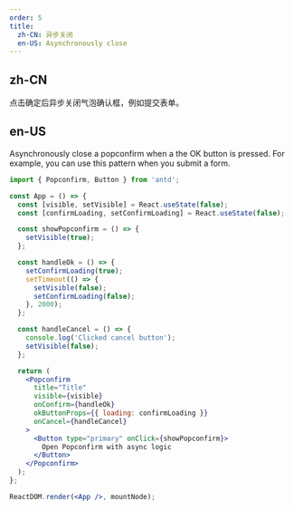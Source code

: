 ```yaml
---
order: 5
title:
  zh-CN: 异步关闭
  en-US: Asynchronously close
---
```


## zh-CN

点击确定后异步关闭气泡确认框，例如提交表单。

## en-US

Asynchronously close a popconfirm when a the OK button is pressed. For example, you can use this pattern when you submit a form.

```jsx
import { Popconfirm, Button } from 'antd';

const App = () => {
  const [visible, setVisible] = React.useState(false);
  const [confirmLoading, setConfirmLoading] = React.useState(false);

  const showPopconfirm = () => {
    setVisible(true);
  };

  const handleOk = () => {
    setConfirmLoading(true);
    setTimeout(() => {
      setVisible(false);
      setConfirmLoading(false);
    }, 2000);
  };

  const handleCancel = () => {
    console.log('Clicked cancel button');
    setVisible(false);
  };

  return (
    <Popconfirm
      title="Title"
      visible={visible}
      onConfirm={handleOk}
      okButtonProps={{ loading: confirmLoading }}
      onCancel={handleCancel}
    >
      <Button type="primary" onClick={showPopconfirm}>
        Open Popconfirm with async logic
      </Button>
    </Popconfirm>
  );
};

ReactDOM.render(<App />, mountNode);
```
